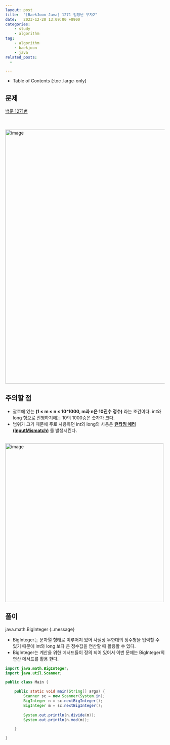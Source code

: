 ```yaml
---
layout: post
title:  "[BaekJoon-Java] 1271 엄청난 부자2"
date:   2023-12-20 13:09:00 +0900
categories: 
    - study
    - algorithm
tag:
    - algorithm
    - baekjoon
    - java
related_posts:
  - 

---
```


- Table of Contents
{:toc .large-only}

## 문제
[백준 1271번](https://www.acmicpc.net/problem/1271)

<br><br>
<img width="800" alt="image" src="https://github.com/GooDev94/study_algorithm/assets/54229410/8407ecb2-26c2-4656-a45e-02c2dca5db6e">

## 주의할 점
- 괄호에 있는 **(1 ≤ m ≤ n ≤ 10^1000, m과 n은 10진수 정수)** 라는 조건이다. int와 long 형으로 진행하기에는 10의 1000승은 숫자가 크다.
- 범위가 크기 때문에 주로 사용하던 int와 long의 사용은 [**런타임 에러 (InputMismatch)**](https://help.acmicpc.net/judge/rte) 를 발생시킨다.
<br><br>
<img width="500" alt="image" src="https://github.com/GooDev94/study_algorithm/assets/54229410/d20faff7-fc4a-4680-9fd3-62d4995d0163">


## 풀이
java.math.BigInteger
{:.message}
- BigInteger는 문자열 형태로 이루어져 있어 사실상 무한대의 정수형을 입력할 수 있기 때문에 int와 long 보다 큰 정수값을 연산할 때 활용할 수 있다.
- BigInteger는 계산을 위한 메서드들이 정의 되어 있어서 이번 문제는 BigInteger의 연산 메서드를 활용 한다.

~~~java
import java.math.BigInteger;
import java.util.Scanner;

public class Main {

	public static void main(String[] args) {
		Scanner sc = new Scanner(System.in);
		BigInteger n = sc.nextBigInteger();
		BigInteger m = sc.nextBigInteger();
		
		System.out.println(n.divide(m));
		System.out.println(n.mod(m));

	}

}

~~~
